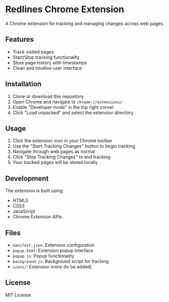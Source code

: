 # Redlines Chrome Extension

A Chrome extension for tracking and managing changes across web pages.

## Features

- Track visited pages
- Start/Stop tracking functionality
- Store page history with timestamps
- Clean and intuitive user interface

## Installation

1. Clone or download this repository
2. Open Chrome and navigate to `chrome://extensions/`
3. Enable "Developer mode" in the top right corner
4. Click "Load unpacked" and select the extension directory

## Usage

1. Click the extension icon in your Chrome toolbar
2. Use the "Start Tracking Changes" button to begin tracking
3. Navigate through web pages as normal
4. Click "Stop Tracking Changes" to end tracking
5. Your tracked pages will be stored locally

## Development

The extension is built using:
- HTML5
- CSS3
- JavaScript
- Chrome Extension APIs

## Files

- `manifest.json`: Extension configuration
- `popup.html`: Extension popup interface
- `popup.js`: Popup functionality
- `background.js`: Background script for tracking
- `icons/`: Extension icons (to be added)

## License

MIT License 